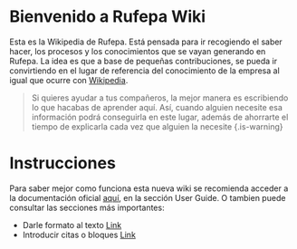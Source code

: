 <!-- TITLE: Home -->
<!-- SUBTITLE: A quick summary of Home -->

# Bienvenido a Rufepa Wiki
Esta es la Wikipedia de Rufepa. Está pensada para ir recogiendo el saber hacer, los procesos y los conocimientos que se vayan generando en Rufepa. La idea es que a base de pequeñas contribuciones, se pueda ir convirtiendo en el lugar de referencia del conocimiento de la empresa al igual que ocurre con [Wikipedia](www.wikipedia.com). 

> Si quieres ayudar a tus compañeros, la mejor manera es escribiendo lo que hacabas de aprender aquí. Así, cuando alguien necesite esa información podrá conseguirla en este lugar, además de ahorrarte el tiempo de explicarla cada vez que alguien la necesite
{.is-warning}
# Instrucciones
Para saber mejor como funciona esta nueva wiki se recomienda acceder a la documentación oficial [aquí](https://docs-legacy.requarks.io/wiki#user-guide), en la sección User Guide.
O tambien puede consultar las secciones más importantes:
* Darle formato al texto [Link](https://docs-legacy.requarks.io/wiki/user-guide/markdown-syntax)
* Introducir citas o bloques [Link](https://docs-legacy.requarks.io/wiki/user-guide/blockquotes)